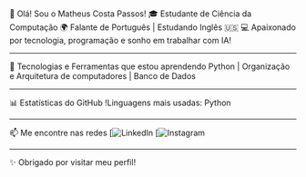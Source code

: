 👋 Olá! Sou o Matheus Costa Passos!
🎓 Estudante de Ciência da Computação
🌍 Falante de Português | Estudando Inglês 🇺🇸
💻 Apaixonado por tecnologia, programação e sonho em trabalhar com IA! 

---

🚀 Tecnologias e Ferramentas que estou aprendendo
Python | Organização e Arquitetura de computadores | Banco de Dados

---

📊 Estatísticas do GitHub
!Linguagens mais usadas: Python

---

📫 Me encontre nas redes
[![LinkedIn](https://www.instagram.com/mathe_costap/)
[![Instagram](https://www.linkedin.com/in/matheus-passos-10243835a/)

---

✨ Obrigado por visitar meu perfil!
